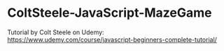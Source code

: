 # ColtSteele-JavaScript-MazeGame
Tutorial by Colt Steele on Udemy: https://www.udemy.com/course/javascript-beginners-complete-tutorial/
